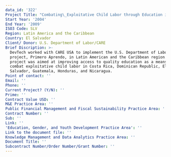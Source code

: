 ```yaml
---
data_id: '322'
Project Title: "Combating\_Exploitative Child Labor through Education in Central America"
Start Year: '2004'
End Year: '2009'
ISO3 Code: SLV
Region: Latin America and the Caribbean
Country: El Salvador
Client/ Donor: U.S. Department of Labor/CARE
Brief Discription: >-
  DevTech worked with CARE USA to implement the U.S. Department of Labor-funded
  project, Primero Aprendo, in Latin American and the Caribbean region. The
  project was aimed at improving access to quality education as a means to
  combat exploitative child labor in Costa Rica, Dominican Republic, El
  Salvador, Guatemala, Honduras, and Nicaragua.
Point of contact: ''
Email: ''
Phone: ''
Current Project? (Y/N): ''
Prime: ''
Contract Value USD: ''
M&E Practice Area: ''
Public Financial Management and Fiscal Sustainability Practice Area: ''
Contract Number: ''
Sub: ''
Link: ''
'Education, Gender, and Youth Development Practice Area': ''
Link to the document file: ''
Knowledge Management and Data Analytics Practice Area: ''
Document Title: ''
Subcontract Number/Order Number/Grant Number: ''
---
```

